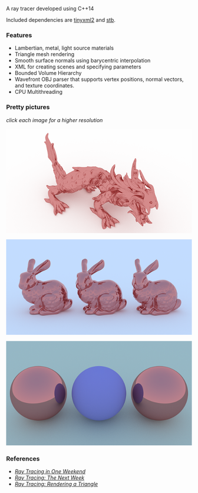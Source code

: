 A ray tracer developed using C++14


Included dependencies are [tinyxml2](https://github.com/leethomason/tinyxml2) and [stb](https://github.com/nothings/stb). 



### Features

* Lambertian, metal, light source materials
* Triangle mesh rendering
* Smooth surface normals using barycentric interpolation
* XML for creating scenes and specifying parameters 
* Bounded Volume Hierarchy
* Wavefront OBJ parser that supports vertex positions, normal vectors, and texture coordinates.
* CPU Multithreading

### Pretty pictures 
_click each image for a higher resolution_

[<img src="https://raw.githubusercontent.com/azer89/Reza_Raytracer/master/results/metal_dragon_600.png">](https://raw.githubusercontent.com/azer89/Reza_Raytracer/master/results/metal_dragon.png)

[<img src="https://raw.githubusercontent.com/azer89/Reza_Raytracer/master/results/three_bunnies_600.png">](https://raw.githubusercontent.com/azer89/Reza_Raytracer/master/results/three_bunnies.png)

[<img src="https://raw.githubusercontent.com/azer89/Reza_Raytracer/master/results/three_spheres_600.png">](https://raw.githubusercontent.com/azer89/Reza_Raytracer/master/results/three_spheres.png)

### References
* [_Ray Tracing in One Weekend_](https://raytracing.github.io/books/RayTracingInOneWeekend.html)
* [_Ray Tracing: The Next Week_](https://raytracing.github.io/books/RayTracingTheNextWeek.html)
* [_Ray Tracing: Rendering a Triangle_](https://www.scratchapixel.com/lessons/3d-basic-rendering/ray-tracing-rendering-a-triangle)
